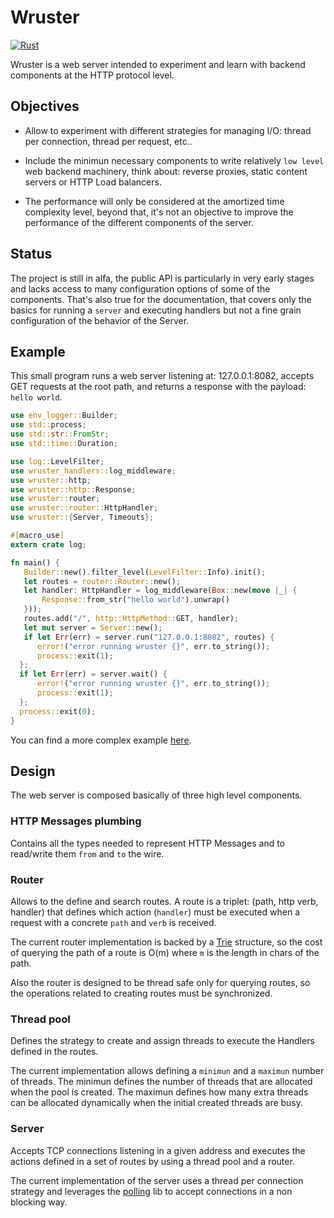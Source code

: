 # Wruster

[![Rust](https://github.com/manelmontilla/wruster/actions/workflows/ci.yml/badge.svg)](https://github.com/manelmontilla/wruster/actions/workflows/ci.yml)

Wruster is a web server intended to experiment and learn with backend
components at the HTTP protocol level.

## Objectives

- Allow to experiment with different strategies for managing I/O: thread per
connection, thread per request, etc..

- Include the minimun necessary components to write relatively ``low level`` web
backend machinery, think about: reverse proxies, static content servers or
HTTP Load balancers.

- The performance will only be considered at the amortized time complexity
level, beyond that, it's not an objective to improve the performance of the
different components of the server.

## Status

The project is still in alfa, the public API is particularly in very
early stages and lacks access to many configuration options of some of
the components. That's also true for the documentation, that covers only the
basics for running a ``server`` and executing handlers but not a fine grain
configuration of the behavior of the Server.

## Example

This small program runs a web server listening at: 127.0.0.1:8082, accepts
GET requests at the root path, and returns a response with the payload: ``hello
world``.

```rust
use env_logger::Builder;
use std::process;
use std::str::FromStr;
use std::time::Duration;

use log::LevelFilter;
use wruster_handlers::log_middleware;
use wruster::http;
use wruster::http::Response;
use wruster::router;
use wruster::router::HttpHandler;
use wruster::{Server, Timeouts};

#[macro_use]
extern crate log;

fn main() {
   Builder::new().filter_level(LevelFilter::Info).init();
   let routes = router::Router::new();
   let handler: HttpHandler = log_middleware(Box::new(move |_| {
       Response::from_str("hello world").unwrap()
   }));
   routes.add("/", http::HttpMethod::GET, handler);
   let mut server = Server::new();
   if let Err(err) = server.run("127.0.0.1:8082", routes) {
      error!("error running wruster {}", err.to_string());
      process::exit(1);
  };
  if let Err(err) = server.wait() {
      error!("error running wruster {}", err.to_string());
      process::exit(1);
  };
  process::exit(0);
}
```

You can find a more complex example [here](wrustatic/src/main.rs).

## Design

The web server is composed basically of three high level components.

### HTTP Messages plumbing

Contains all the types needed to represent HTTP Messages and to
read/write them ``from`` and ``to`` the wire.

### Router

Allows to the define and search routes. A route is a triplet: (path, http verb, handler)
that defines which action (``handler``) must be executed when a request with a concrete
``path`` and ``verb`` is received.

The current router implementation is backed by a
[Trie](https://en.wikipedia.org/wiki/Trie) structure, so the cost of querying
the path of a route is O(m) where ``m`` is the length in chars of the path.

Also the router is designed to be thread safe only for querying routes,
so the operations related to creating routes must be synchronized.

### Thread pool

Defines the strategy to create and assign threads to execute the Handlers
defined in the routes.

The current implementation allows defining a ``minimun`` and a ``maximun``
number of threads. The minimun defines the number of threads that are allocated
when the pool is created. The maximun defines how many extra threads can be
allocated dynamically when the initial created threads are busy.

### Server

Accepts TCP connections listening in a given address and executes the actions
defined in a set of routes by using a thread pool and a router.

The current implementation of the server uses a thread per connection strategy
and leverages the [polling](https://github.com/smol-rs/polling) lib
to accept connections in a non blocking way.
